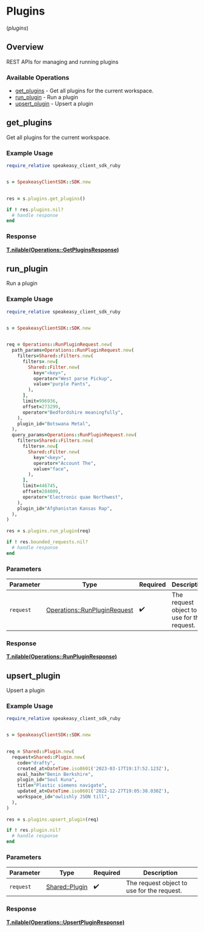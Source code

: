 # Plugins
(*plugins*)

## Overview

REST APIs for managing and running plugins

### Available Operations

* [get_plugins](#get_plugins) - Get all plugins for the current workspace.
* [run_plugin](#run_plugin) - Run a plugin
* [upsert_plugin](#upsert_plugin) - Upsert a plugin

## get_plugins

Get all plugins for the current workspace.

### Example Usage

```ruby
require_relative speakeasy_client_sdk_ruby


s = SpeakeasyClientSDK::SDK.new

    
res = s.plugins.get_plugins()

if ! res.plugins.nil?
  # handle response
end

```


### Response

**[T.nilable(Operations::GetPluginsResponse)](../../models/operations/getpluginsresponse.md)**


## run_plugin

Run a plugin

### Example Usage

```ruby
require_relative speakeasy_client_sdk_ruby


s = SpeakeasyClientSDK::SDK.new

   
req = Operations::RunPluginRequest.new(
  path_params=Operations::RunPluginRequest.new(
    filters=Shared::Filters.new(
      filters=.new[
        Shared::Filter.new(
          key="<key>",
          operator="West parse Pickup",
          value="purple Pants",
        ),
      ],
      limit=996936,
      offset=273299,
      operator="Bedfordshire meaningfully",
    ),
    plugin_id="Botswana Metal",
  ),
  query_params=Operations::RunPluginRequest.new(
    filters=Shared::Filters.new(
      filters=.new[
        Shared::Filter.new(
          key="<key>",
          operator="Account The",
          value="face",
        ),
      ],
      limit=446745,
      offset=284009,
      operator="Electronic quae Northwest",
    ),
    plugin_id="Afghanistan Kansas Rap",
  ),
)
    
res = s.plugins.run_plugin(req)

if ! res.bounded_requests.nil?
  # handle response
end

```

### Parameters

| Parameter                                                                   | Type                                                                        | Required                                                                    | Description                                                                 |
| --------------------------------------------------------------------------- | --------------------------------------------------------------------------- | --------------------------------------------------------------------------- | --------------------------------------------------------------------------- |
| `request`                                                                   | [Operations::RunPluginRequest](../../models/operations/runpluginrequest.md) | :heavy_check_mark:                                                          | The request object to use for the request.                                  |


### Response

**[T.nilable(Operations::RunPluginResponse)](../../models/operations/runpluginresponse.md)**


## upsert_plugin

Upsert a plugin

### Example Usage

```ruby
require_relative speakeasy_client_sdk_ruby


s = SpeakeasyClientSDK::SDK.new

   
req = Shared::Plugin.new(
  request=Shared::Plugin.new(
    code="drafty",
    created_at=DateTime.iso8601('2023-03-17T19:17:52.123Z'),
    eval_hash="Benin Berkshire",
    plugin_id="Soul Kuna",
    title="Plastic siemens navigate",
    updated_at=DateTime.iso8601('2022-12-27T19:05:38.030Z'),
    workspace_id="owlishly JSON till",
  ),
)
    
res = s.plugins.upsert_plugin(req)

if ! res.plugin.nil?
  # handle response
end

```

### Parameters

| Parameter                                       | Type                                            | Required                                        | Description                                     |
| ----------------------------------------------- | ----------------------------------------------- | ----------------------------------------------- | ----------------------------------------------- |
| `request`                                       | [Shared::Plugin](../../models/shared/plugin.md) | :heavy_check_mark:                              | The request object to use for the request.      |


### Response

**[T.nilable(Operations::UpsertPluginResponse)](../../models/operations/upsertpluginresponse.md)**


